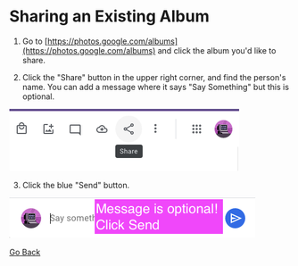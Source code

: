 # Sharing an Existing Album

1. Go to [https://photos.google.com/albums](https://photos.google.com/albums) and click the album you'd like to share.

2. Click the "Share" button in the upper right corner, and find the person's name. You can add a message where it says "Say Something" but this is optional.

!["Share Album"](./img/share-button-alt.png)

3. Click the blue "Send" button.

!["Share Message"](./img/share-message.png)

[Go Back](./index.md)